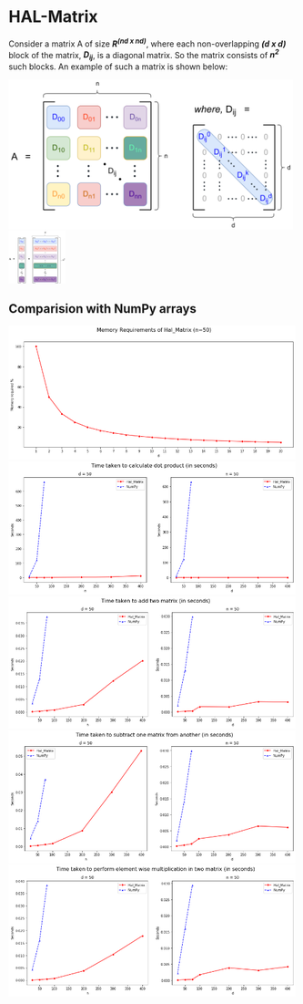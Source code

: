 # HAL-Matrix

Consider a matrix A of size *<strong>R<sup>(nd x nd)</sup></strong>*, where each non-overlapping *<strong>(d x d)</strong>* block of the matrix, *<strong>D<sub>ij</sub></strong>*, is a diagonal matrix. So the matrix consists of *<strong>n<sup>2</sup></strong>* such blocks. An example of such a matrix is shown below:

<!-- ![matrix](images/matrix.png "matrix") -->
<img src="tex/images/matrix.png" alt="matrix1" width="500"/>
<img src="tex/images/representation.png" alt="representation" width="100"/>

## Comparision with NumPy arrays
![dot](tex/graphs/memory.png "memory")
![dot](tex/graphs/dot.png "dot")
![add](tex/graphs/add.png "add")
![sub](tex/graphs/sub.png "sub")
![mul](tex/graphs/mul.png "mul")